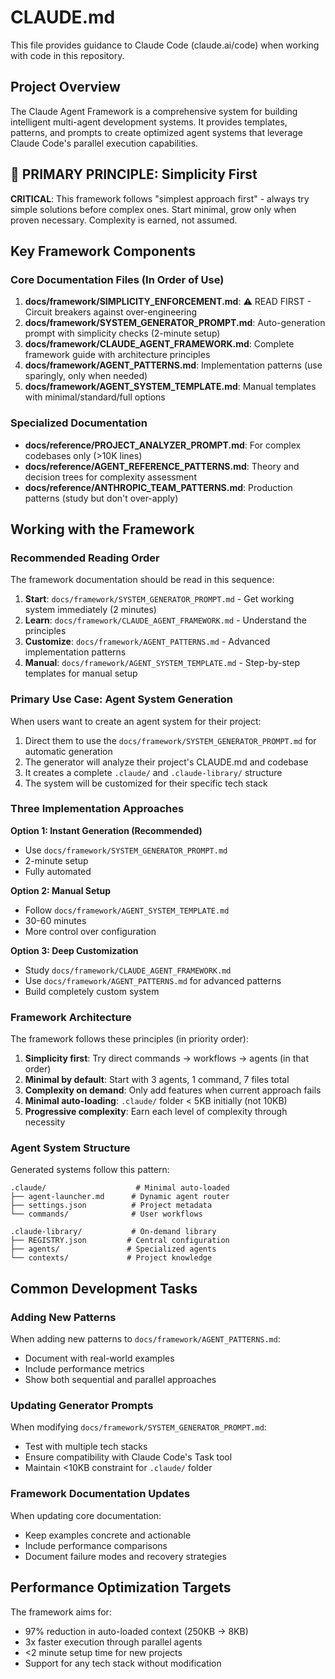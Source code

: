 # CLAUDE.md

This file provides guidance to Claude Code (claude.ai/code) when working with code in this repository.

## Project Overview

The Claude Agent Framework is a comprehensive system for building intelligent multi-agent development systems. It provides templates, patterns, and prompts to create optimized agent systems that leverage Claude Code's parallel execution capabilities.

## 🎯 PRIMARY PRINCIPLE: Simplicity First

**CRITICAL**: This framework follows "simplest approach first" - always try simple solutions before complex ones. Start minimal, grow only when proven necessary. Complexity is earned, not assumed.

## Key Framework Components

### Core Documentation Files (In Order of Use)

1. **docs/framework/SIMPLICITY_ENFORCEMENT.md**: ⚠️ READ FIRST - Circuit breakers against over-engineering
2. **docs/framework/SYSTEM_GENERATOR_PROMPT.md**: Auto-generation prompt with simplicity checks (2-minute setup)
3. **docs/framework/CLAUDE_AGENT_FRAMEWORK.md**: Complete framework guide with architecture principles
4. **docs/framework/AGENT_PATTERNS.md**: Implementation patterns (use sparingly, only when needed)
5. **docs/framework/AGENT_SYSTEM_TEMPLATE.md**: Manual templates with minimal/standard/full options

### Specialized Documentation

- **docs/reference/PROJECT_ANALYZER_PROMPT.md**: For complex codebases only (>10K lines)
- **docs/reference/AGENT_REFERENCE_PATTERNS.md**: Theory and decision trees for complexity assessment
- **docs/reference/ANTHROPIC_TEAM_PATTERNS.md**: Production patterns (study but don't over-apply)

## Working with the Framework

### Recommended Reading Order

The framework documentation should be read in this sequence:

1. **Start**: `docs/framework/SYSTEM_GENERATOR_PROMPT.md` - Get working system immediately (2 minutes)
2. **Learn**: `docs/framework/CLAUDE_AGENT_FRAMEWORK.md` - Understand the principles
3. **Customize**: `docs/framework/AGENT_PATTERNS.md` - Advanced implementation patterns
4. **Manual**: `docs/framework/AGENT_SYSTEM_TEMPLATE.md` - Step-by-step templates for manual setup

### Primary Use Case: Agent System Generation

When users want to create an agent system for their project:

1. Direct them to use the `docs/framework/SYSTEM_GENERATOR_PROMPT.md` for automatic generation
2. The generator will analyze their project's CLAUDE.md and codebase
3. It creates a complete `.claude/` and `.claude-library/` structure
4. The system will be customized for their specific tech stack

### Three Implementation Approaches

**Option 1: Instant Generation (Recommended)**
- Use `docs/framework/SYSTEM_GENERATOR_PROMPT.md`
- 2-minute setup
- Fully automated

**Option 2: Manual Setup**
- Follow `docs/framework/AGENT_SYSTEM_TEMPLATE.md`
- 30-60 minutes
- More control over configuration

**Option 3: Deep Customization**
- Study `docs/framework/CLAUDE_AGENT_FRAMEWORK.md`
- Use `docs/framework/AGENT_PATTERNS.md` for advanced patterns
- Build completely custom system

### Framework Architecture

The framework follows these principles (in priority order):
1. **Simplicity first**: Try direct commands → workflows → agents (in that order)
2. **Minimal by default**: Start with 3 agents, 1 command, 7 files total
3. **Complexity on demand**: Only add features when current approach fails
4. **Minimal auto-loading**: `.claude/` folder < 5KB initially (not 10KB)
5. **Progressive complexity**: Earn each level of complexity through necessity

### Agent System Structure

Generated systems follow this pattern:
```
.claude/                    # Minimal auto-loaded
├── agent-launcher.md      # Dynamic agent router
├── settings.json          # Project metadata
└── commands/              # User workflows

.claude-library/           # On-demand library
├── REGISTRY.json         # Central configuration
├── agents/               # Specialized agents
└── contexts/             # Project knowledge
```

## Common Development Tasks

### Adding New Patterns
When adding new patterns to `docs/framework/AGENT_PATTERNS.md`:
- Document with real-world examples
- Include performance metrics
- Show both sequential and parallel approaches

### Updating Generator Prompts
When modifying `docs/framework/SYSTEM_GENERATOR_PROMPT.md`:
- Test with multiple tech stacks
- Ensure compatibility with Claude Code's Task tool
- Maintain <10KB constraint for `.claude/` folder

### Framework Documentation Updates
When updating core documentation:
- Keep examples concrete and actionable
- Include performance comparisons
- Document failure modes and recovery strategies

## Performance Optimization Targets

The framework aims for:
- 97% reduction in auto-loaded context (250KB → 8KB)
- 3x faster execution through parallel agents
- <2 minute setup time for new projects
- Support for any tech stack without modification